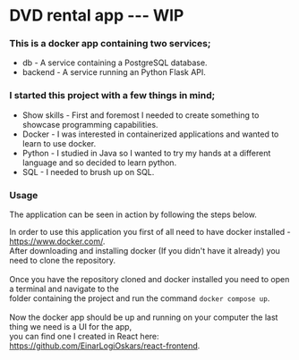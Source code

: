# DVD rental app  ---  WIP

### This is a docker app containing two services;

<ul>
    <li>
        db - A service containing a PostgreSQL database.
    </li>
    <li>
        backend - A service running an Python Flask API.
    </li>
</ul>

### I started this project with a few things in mind;

<ul>
    <li>
        Show skills - First and foremost I needed to create something to showcase programming capabilities.
    </li>
    <li>
        Docker - I was interested in containerized applications and wanted to learn to use docker.
    </li>
    <li>
        Python - I studied in Java so I wanted to try my hands at a different language and so decided to learn python.
    </li>
    <li>
        SQL - I needed to brush up on SQL. 
    </li>
</ul>

### Usage

The application can be seen in action by following the steps below.

In order to use this application you first of all need to have docker installed - https://www.docker.com/. \
After downloading and installing docker (If you didn't have it already) you need to clone the repository. \
\
Once you have the repository cloned and docker installed you need to open a terminal and navigate to the \
folder containing the project and run the command `docker compose up`. \
\
Now the docker app should be up and running on your computer the last thing we need is a UI for the app, \
you can find one I created in React here: \
https://github.com/EinarLogiOskars/react-frontend.